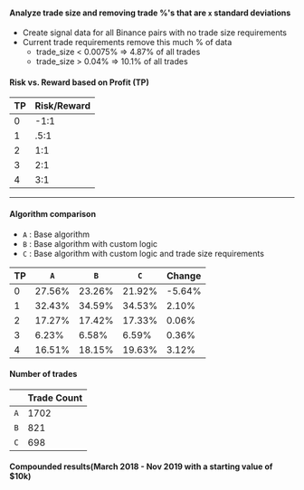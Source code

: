 
#### Analyze trade size and removing trade %'s that are `x` standard deviations
- Create signal data for all Binance pairs with no trade size requirements
- Current trade requirements remove this much % of data
  - trade_size < 0.0075%  =>  4.87% of all trades
  - trade_size > 0.04%    =>  10.1% of all trades


#### Risk vs. Reward based on Profit (TP)
|   TP    | Risk/Reward |
|---------|-------------|
|   0     |    -1:1     |
|   1     |    .5:1     |
|   2     |     1:1     |
|   3     |     2:1     |
|   4     |     3:1     |

---

#### Algorithm comparison
- `A` : Base algorithm
- `B` : Base algorithm with custom logic
- `C` : Base algorithm with custom logic and trade size requirements

|   TP    |    `A`    |    `B`    |    `C`    |   Change   |
|---------|-----------|-----------|-----------|------------|
|   0     |  27.56%   |  23.26%   |  21.92%   |   -5.64%   |
|   1     |  32.43%   |  34.59%   |  34.53%   |    2.10%   |
|   2     |  17.27%   |  17.42%   |  17.33%   |    0.06%   |
|   3     |   6.23%   |   6.58%   |   6.59%   |    0.36%   |
|   4     |  16.51%   |  18.15%   |  19.63%   |    3.12%   |

#### Number of trades

|       | Trade Count |
|-------|-----------  |
|  `A`  |   1702      |
|  `B`  |    821      |
|  `C`  |    698      |


#### Compounded results(March 2018 - Nov 2019 with a starting value of $10k)
